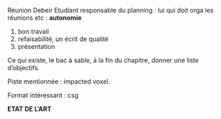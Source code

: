Réunion Debeir
Etudiant responsable du planning : lui qui doit orga les réunions etc : **autonomie**
1) bon travail
2) refaisabilité, un écrit de qualité
3) présentation

Ce qui existe, le bac à sable, à la fin du chapitre, donner une liste d’objectifs. 

Piste mentionnée : impacted voxel. 

Format intéressant : csg

**ETAT DE L’ART**